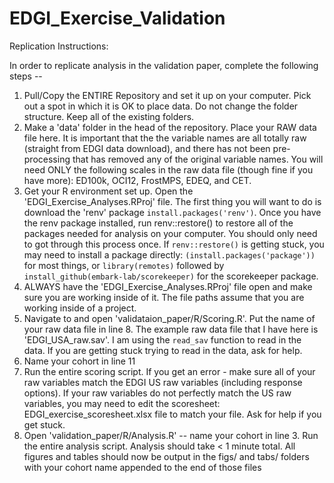 # EDGI_Exercise_Validation

Replication Instructions: 

In order to replicate analysis in the validation paper, complete the following steps -- 

1. Pull/Copy the ENTIRE Repository and set it up on your computer. Pick out a spot in which it is OK to place data. Do not change the folder structure. Keep all of the existing folders.
2. Make a 'data' folder in the head of the repository. Place your RAW data file here. It is important that the the variable names are all totally raw (straight from EDGI data download), and there has not been pre-processing that has removed any of the original variable names. You will need ONLY the following scales in the raw data file (though fine if you have more): ED100k, OCI12, FrostMPS, EDEQ, and CET. 
3. Get your R environment set up. Open the 'EDGI_Exercise_Analyses.RProj' file. The first thing you will want to do is download the 'renv' package `install.packages('renv')`. Once you have the renv package installed, run renv::restore() to restore all of the packages needed for analysis on your computer. You should only need to got through this process once. If `renv::restore()` is getting stuck, you may need to install a package directly:  `(install.packages('package'))` for most things, or `library(remotes)` followed by `install_github(embark-lab/scorekeeper)` for the scorekeeper package. 
4. ALWAYS have the 'EDGI_Exercise_Analyses.RProj' file open and make sure you are working inside of it. The file paths assume that you are working inside of a project.
5. Navigate to and open 'validataion_paper/R/Scoring.R'. Put the name of your raw data file in line 8. The example raw data file that I have here is 'EDGI_USA_raw.sav'. I am using the `read_sav` function to read in the data. If you are getting stuck trying to read in the data, ask for help. 
6. Name your cohort in line 11
7. Run the entire scoring script. If you get an error - make sure all of your raw variables match the EDGI US raw variables (including response options). If your raw variables do not perfectly match the US raw variables, you may need to edit the scoresheet: EDGI_exercise_scoresheet.xlsx file to match your file. Ask for help if you get stuck. 
8. Open 'validation_paper/R/Analysis.R' -- name your cohort in line 3. Run the entire analysis script. Analysis should take < 1 minute total. All figures and tables should now be output in the figs/ and tabs/ folders with your cohort name appended to the end of those files
